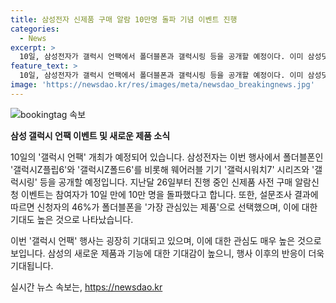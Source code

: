 ```yaml
---
title: 삼성전자 신제품 구매 알람 10만명 돌파 기념 이벤트 진행
categories:
  - News
excerpt: >
  10일, 삼성전자가 갤럭시 언팩에서 폴더블폰과 갤럭시링 등을 공개할 예정이다. 이미 삼성닷컴에서는 신제품 사전 구매 알람신청이 시작되었는데, 참여자가 10일 만에 10만 명을 넘어섰다. 이에 삼성전자는 폴더블폰 갤럭시Z플립6과 갤럭시Z폴드6 그리고 웨어러블 기기 갤럭시워치7 시리즈와 갤럭시링을 공개할 예정이다. 사전 구매 알람신청 이벤트는 이에 앞서, 2만 원 쿠폰 등의 혜택을 제공했고, 설문조사 결과 폴더블폰에 대한 관심이 높았다. 특히, 사용자들은 새로운 폴더블폰에서 AI 기능 중 번역과 카메라를 가장 기대하고 있다고 밝혔다.
feature_text: >
  10일, 삼성전자가 갤럭시 언팩에서 폴더블폰과 갤럭시링 등을 공개할 예정이다. 이미 삼성닷컴에서는 신제품 사전 구매 알람신청이 시작되었는데, 참여자가 10일 만에 10만 명을 넘어섰다. 이에 삼성전자는 폴더블폰 갤럭시Z플립6과 갤럭시Z폴드6 그리고 웨어러블 기기 갤럭시워치7 시리즈와 갤럭시링을 공개할 예정이다. 사전 구매 알람신청 이벤트는 이에 앞서, 2만 원 쿠폰 등의 혜택을 제공했고, 설문조사 결과 폴더블폰에 대한 관심이 높았다. 특히, 사용자들은 새로운 폴더블폰에서 AI 기능 중 번역과 카메라를 가장 기대하고 있다고 밝혔다.
image: 'https://newsdao.kr/res/images/meta/newsdao_breakingnews.jpg'
---
```


<p><img src="https://newsdao.kr/res/images/meta/newsdao_breakingnews.jpg" alt="bookingtag 속보" /></p>

<p><strong>삼성 갤럭시 언팩 이벤트 및 새로운 제품 소식</strong></p>

<p>10일의 '갤럭시 언팩' 개최가 예정되어 있습니다. 삼성전자는 이번 행사에서 폴더블폰인 '갤럭시Z플립6'와 '갤럭시Z폴드6'를 비롯해 웨어러블 기기 '갤럭시워치7' 시리즈와 '갤럭시링' 등을 공개할 예정입니다. 지난달 26일부터 진행 중인 신제품 사전 구매 알람신청 이벤트는 참여자가 10일 만에 10만 명을 돌파했다고 합니다. 또한, 설문조사 결과에 따르면 신청자의 46%가 폴더블폰을 '가장 관심있는 제품'으로 선택했으며, 이에 대한 기대도 높은 것으로 나타났습니다. </p>

<p>이번 '갤럭시 언팩' 행사는 굉장히 기대되고 있으며, 이에 대한 관심도 매우 높은 것으로 보입니다. 삼성의 새로운 제품과 기능에 대한 기대감이 높으니, 행사 이후의 반응이 더욱 기대됩니다.</p>
실시간 뉴스 속보는, <a href="https://newsdao.kr" rel="dofollow">https://newsdao.kr</a>


